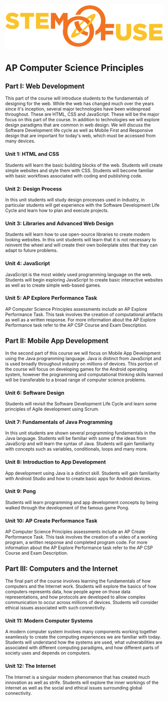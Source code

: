 ![STEM Fuse](../images/sflogo.png)

# AP Computer Science Principles

## Part I: Web Development
This part of the course will introduce students to the fundamentals of designing for the web. While the web has changed much over the years since it's inception, several major technologies have been widespread throughout. These are HTML, CSS and JavaScript. These will be the major focus on this part of the course. In addition to technologies we will explore design paradigms that are common in web design. We will discuss the Software Development life cycle as well as Mobile First and Responsive design that are important for today's web, which must be accessed from many devices. 
### Unit 1: HTML and CSS
Students will learn the basic building blocks of the web. Students will create simple websites and style them with CSS. Students will become familiar with basic workflows associated with coding and publishing code.
### Unit 2: Design Process
In this unit students will study design processes used in industry, in particular students will get experience with the Software Development Life Cycle and learn how to plan and execute projects.
### Unit 3: Libraries and Advanced Web Design
Students will learn how to use open-source libraries to create modern looking websites. In this unit students will learn that it is not necessary to reinvent the wheel and will create their own boilerplate sites that they can adapt to future problems.
### Unit 4: JavaScript
JavaScript is the most widely used programming language on the web. Students will begin exploring JavaScript to create basic interactive websites as well as to create simple web-based games.
### Unit 5: AP Explore Performance Task
AP Computer Science Principles assessments include an AP Explore Performance Task. This task involves the creation of computational artifacts as well as a written response. For more information about the AP Explore Performance task refer to the AP CSP Course and Exam Description. 
## Part II: Mobile App Development
In the second part of this course we will focus on Mobile App Development using the Java programming language. Java is distinct from JavaScript and is used broadly throughout industry on millions of devices. This portion of the course will focus on developing games for the Android operating system, however the programming and computational thinking skills learned will be transferable to a broad range of computer science problems.  
### Unit 6: Software Design
Students will revisit the Software Development Life Cycle and learn some principles of Agile development using Scrum.
### Unit 7: Fundamentals of Java Programming
In this unit students are shown several programming fundamentals in the Java language. Students will be familiar with some of the ideas from JavaScrip and will learn the syntax of Java. Students will gain familiarity with concepts such as variables, conditionals, loops and many more.
### Unit 8: Introduction to App Development
App development using Java is a distinct skill. Students will gain familiarity with Android Studio and how to create basic apps for Android devices.
### Unit 9: Pong
Students will learn programming and app development concepts by being walked through the development of the famous game Pong.
### Unit 10: AP Create Performance Task
AP Computer Science Principles assessments include an AP Create Performance Task. This task involves the creation of a video of a working program, a written response and completed program code. For more information about the AP Explore Performance task refer to the AP CSP Course and Exam Description. 
## Part III: Computers and the Internet
The final part of the course involves learning the fundamentals of how computers and the Internet work. Students will explore the basics of how computers represents data, how people agree on those data representations, and how protocols are developed to allow complex communication to occur across millions of devices. Students will consider ethical issues associated with such connectivity. 
### Unit 11: Modern Computer Systems
A modern computer system involves many components working together seamlessly to create the computing experiences we are familiar with today. Students will understand how the systems are used, what vulnerabilities are associated with different computing paradigms, and how different parts of society uses and depends on computers. 
### Unit 12: The Internet
The Internet is a singular modern phenomenon that has created much innovation as well as strife. Students will explore the inner workings of the internet as well as the social and ethical issues surrounding global connectivity. 